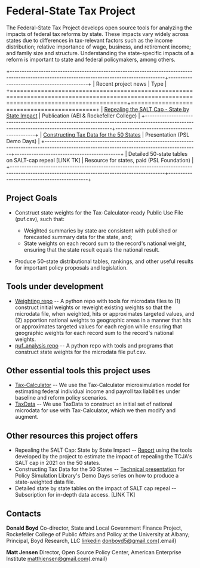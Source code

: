 # Federal-State Tax Project

The Federal-State Tax Project develops open source tools for analyzing the impacts of federal tax reforms by state. These impacts vary widely across states due to differences in tax-relevant factors such as the income distribution; relative importance of wage, business, and retirement income; and family size and structure. Understanding the state-specific impacts of a reform is important to state and federal policymakers, among others.

+----------------------------------------------------------------------------------------------------------------------------------------------+--------------------------------------------+
| Recent project news                                                                                                                          | Type                                       |
+==============================================================================================================================================+============================================+
| [Repealing the SALT Cap - State by State Impact](https://www.aei.org/research-products/report/repealing-the-salt-cap-state-by-state-impact/) | Publication (AEI & Rockefeller College)    |
+----------------------------------------------------------------------------------------------------------------------------------------------+--------------------------------------------+
| [Constructing Tax Data for the 50 States](https://blog.pslmodels.org/demo-day-14-constructing-tax-data-for-the-50-states)                    | Presentation (PSL Demo Days)               |
+----------------------------------------------------------------------------------------------------------------------------------------------+--------------------------------------------+
| Detailed 50-state tables on SALT-cap repeal \[LINK TK\]                                                                                      | Resource for states, paid (PSL Foundation) |
+----------------------------------------------------------------------------------------------------------------------------------------------+--------------------------------------------+

## Project Goals

-   Construct state weights for the Tax-Calculator-ready Public Use File (puf.csv), such that:

    -   Weighted summaries by state are consistent with published or forecasted summary data for the state, and;
    -   State weights on each record sum to the record's national weight, ensuring that the state result equals the national result.

-   Produce 50-state distributional tables, rankings, and other useful results for important policy proposals and legislation.

## Tools under development

-   [Weighting repo](https://github.com/donboyd5/weighting) -- A python repo with tools for microdata files to (1) construct initial weights or reweight existing weights so that the microdata file, when weighted, hits or approximates targeted values, and (2) apportion national weights to geographic areas in a manner that hits or approximates targeted values for each region while ensuring that geographic weights for each record sum to the record's national weights.
-   [puf_analysis repo](https://github.com/donboyd5/puf_analysis) -- A python repo with tools and programs that construct state weights for the microdata file puf.csv.

## Other essential tools this project uses

-   [Tax-Calculator](github.com/pslmodels/tax-calculator) -- We use the Tax-Calculator microsimulation model for estimating federal individual income and payroll tax liabilities under baseline and reform policy scenarios.
-   [TaxData](github.com/pslmodels/taxdata) -- We use TaxData to construct an initial set of national microdata for use with Tax-Calculator, which we then modify and augment.

## Other resources this project offers

-   Repealing the SALT Cap: State by State Impact -- [Report](https://www.aei.org/research-products/report/repealing-the-salt-cap-state-by-state-impact/) using the tools developed by the project to estimate the impact of repealing the TCJA's SALT cap in 2021 on the 50 states.
-   Constructing Tax Data for the 50 States -- [Technical presentation](https://blog.pslmodels.org/demo-day-14-constructing-tax-data-for-the-50-states) for Policy Simulation Library's Demo Days series on how to produce a state-weighted data file.
-   Detailed state by state tables on the impact of SALT cap repeal -- Subscription for in-depth data access. \[LINK TK\]

## Contacts

**Donald Boyd** Co-director, State and Local Government Finance Project, Rockefeller College of Public Affairs and Policy at the University at Albany; Principal, Boyd Research, LLC [linkedin](https://www.linkedin.com/in/donald-boyd-2443276b/) [donboyd5\@gmail.com](mailto:donboyd5@gmail.com){.email}

**Matt Jensen** Director, Open Source Policy Center, American Enterprise Institute [matthjensen\@gmail.com](mailto:matthjensen@gmail.com){.email}
